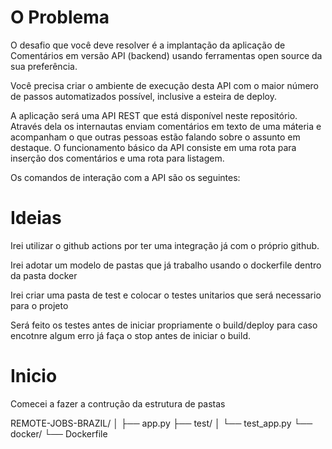
# O Problema

O desafio que você deve resolver é a implantação da aplicação de Comentários em versão API (backend) usando ferramentas open source da sua preferência.

Você precisa criar o ambiente de execução desta API com o maior número de passos automatizados possível, inclusive a esteira de deploy.

A aplicação será uma API REST que está disponível neste repositório. Através dela os internautas enviam comentários em texto de uma máteria e acompanham o que outras pessoas estão falando sobre o assunto em destaque. O funcionamento básico da API consiste em uma rota para inserção dos comentários e uma rota para listagem.

Os comandos de interação com a API são os seguintes:

# Ideias 

Irei utilizar o github actions por ter uma integração já com o próprio github. 

Irei adotar um modelo de pastas que já trabalho usando o dockerfile dentro da pasta docker

Irei criar uma pasta de test e colocar o testes unitarios que será necessario para o projeto

Será feito os testes antes de iniciar propriamente o build/deploy para caso encotnre algum erro já faça o stop antes de iniciar o build.


# Inicio 

Comecei a fazer a contrução da estrutura de pastas 

REMOTE-JOBS-BRAZIL/
│
├── app.py
├── test/
│   └── test_app.py
└── docker/
    └── Dockerfile
